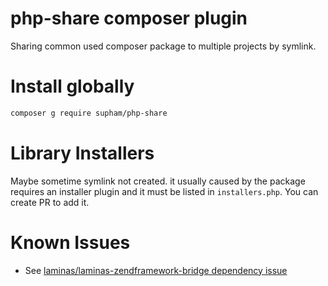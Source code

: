 # php-share composer plugin
Sharing common used composer package to multiple projects by symlink.

# Install globally
~~~bash
composer g require supham/php-share
~~~

# Library Installers
Maybe sometime symlink not created. it usually caused by the package requires an installer plugin and it must be listed in `installers.php`. You can create PR to add it.

# Known Issues
- See [laminas/laminas-zendframework-bridge dependency issue](/sup-ham/php-share/issues/2)
